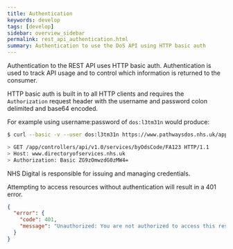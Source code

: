 ```yaml
---
title: Authentication
keywords: develop
tags: [develop]
sidebar: overview_sidebar
permalink: rest_api_authentication.html
summary: Authentication to use the DoS API using HTTP basic auth
---
```


Authentication to the REST API uses HTTP basic auth. Authentication is used to track API usage and to control which information is returned to the consumer.

HTTP basic auth is built in to all HTTP clients and requires the `Authorization` request header with the username and password colon delimited and base64 encoded.

For example using username:password of `dos:l3tm31n` would produce:

```sh
$ curl --basic -v --user dos:l3tm31n https://www.pathwaysdos.nhs.uk/app/controllers/api/v1.0/services/byOdsCode/FA123

> GET /app/controllers/api/v1.0/services/byOdsCode/FA123 HTTP/1.1
> Host: www.directoryofservices.nhs.uk
> Authorization: Basic ZG9zOmwzdG0zMW4=
```

NHS Digital is responsible for issuing and managing credentials.

Attempting to access resources without authentication will result in a 401 error.

```json
{
  "error": {
    "code": 401,
    "message": "Unauthorized: You are not authorized to access this resource."
  }
}
```
